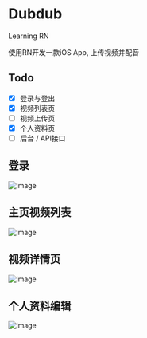 # Dubdub
Learning RN

使用RN开发一款iOS App, 上传视频并配音

## Todo
* [x] 登录与登出
* [x] 视频列表页
* [ ] 视频上传页
* [x] 个人资料页
* [ ] 后台 / API接口

## 登录
![image](https://github.com/robbyvan/Dubdub/blob/master/gif/Dub_login.gif)

## 主页视频列表
![image](https://github.com/robbyvan/Dubdub/blob/master/gif/dub_home.gif)

## 视频详情页
![image](https://github.com/robbyvan/Dubdub/blob/master/gif/dub_video.gif)

## 个人资料编辑
![image](https://github.com/robbyvan/Dubdub/blob/master/gif/dub_info.gif)

